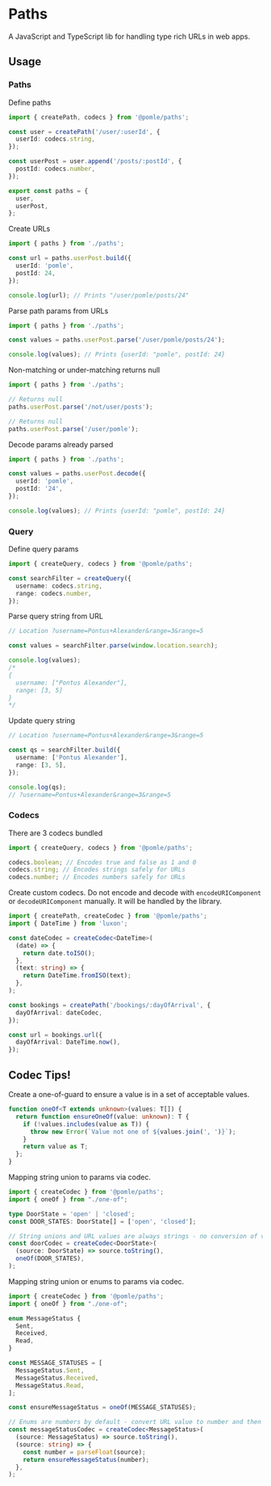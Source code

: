 # Paths

A JavaScript and TypeScript lib for handling type rich URLs in web apps.

## Usage

### Paths

Define paths

```ts
import { createPath, codecs } from '@pomle/paths';

const user = createPath('/user/:userId', {
  userId: codecs.string,
});

const userPost = user.append('/posts/:postId', {
  postId: codecs.number,
});

export const paths = {
  user,
  userPost,
};
```

Create URLs

```ts
import { paths } from './paths';

const url = paths.userPost.build({
  userId: 'pomle',
  postId: 24,
});

console.log(url); // Prints "/user/pomle/posts/24"
```

Parse path params from URLs

```ts
import { paths } from './paths';

const values = paths.userPost.parse('/user/pomle/posts/24');

console.log(values); // Prints {userId: "pomle", postId: 24}
```

Non-matching or under-matching returns null

```ts
import { paths } from './paths';

// Returns null
paths.userPost.parse('/not/user/posts');

// Returns null
paths.userPost.parse('/user/pomle');
```

Decode params already parsed

```ts
import { paths } from './paths';

const values = paths.userPost.decode({
  userId: 'pomle',
  postId: '24',
});

console.log(values); // Prints {userId: "pomle", postId: 24}
```

### Query

Define query params

```ts
import { createQuery, codecs } from '@pomle/paths';

const searchFilter = createQuery({
  username: codecs.string,
  range: codecs.number,
});
```

Parse query string from URL

```ts
// Location ?username=Pontus+Alexander&range=3&range=5

const values = searchFilter.parse(window.location.search);

console.log(values);
/* 
{
  username: ["Pontus Alexander"],
  range: [3, 5]
}
*/
```

Update query string

```ts
// Location ?username=Pontus+Alexander&range=3&range=5

const qs = searchFilter.build({
  username: ['Pontus Alexander'],
  range: [3, 5],
});

console.log(qs);
// ?username=Pontus+Alexander&range=3&range=5
```

### Codecs

There are 3 codecs bundled

```ts
import { createQuery, codecs } from '@pomle/paths';

codecs.boolean; // Encodes true and false as 1 and 0
codecs.string; // Encodes strings safely for URLs
codecs.number; // Encodes numbers safely for URLs
```

Create custom codecs. Do not encode and decode with `encodeURIComponent` or `decodeURIComponent` manually. It will be handled by the library.

```ts
import { createPath, createCodec } from '@pomle/paths';
import { DateTime } from 'luxon';

const dateCodec = createCodec<DateTime>(
  (date) => {
    return date.toISO();
  },
  (text: string) => {
    return DateTime.fromISO(text);
  },
);

const bookings = createPath('/bookings/:dayOfArrival', {
  dayOfArrival: dateCodec,
});

const url = bookings.url({
  dayOfArrival: DateTime.now(),
});
```

## Codec Tips!

Create a one-of-guard to ensure a value is in a set of acceptable values.
```ts
function oneOf<T extends unknown>(values: T[]) {
  return function ensureOneOf(value: unknown): T {
    if (!values.includes(value as T)) {
      throw new Error(`Value not one of ${values.join(', ')}`);
    }
    return value as T;
  };
}
```

Mapping string union to params via codec.
```ts
import { createCodec } from '@pomle/paths';
import { oneOf } from "./one-of";

type DoorState = 'open' | 'closed';
const DOOR_STATES: DoorState[] = ['open', 'closed'];

// String unions and URL values are always strings - no conversion of value needed.
const doorCodec = createCodec<DoorState>(
  (source: DoorState) => source.toString(),
  oneOf(DOOR_STATES),
);
```

Mapping string union or enums to params via codec.
```ts
import { createCodec } from '@pomle/paths';
import { oneOf } from "./one-of";

enum MessageStatus {
  Sent,
  Received,
  Read,
}

const MESSAGE_STATUSES = [
  MessageStatus.Sent,
  MessageStatus.Received,
  MessageStatus.Read,
];

const ensureMessageStatus = oneOf(MESSAGE_STATUSES);

// Enums are numbers by default - convert URL value to number and then check.
const messageStatusCodec = createCodec<MessageStatus>(
  (source: MessageStatus) => source.toString(),
  (source: string) => {
    const number = parseFloat(source);
    return ensureMessageStatus(number);
  },
);
```
